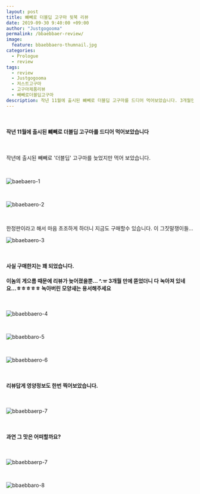 ```yaml
---
layout: post
title: 뺴빼로 더블딥 고구마 뒷북 리뷰
date: 2019-09-30 9:40:00 +09:00
author: "Justgogooma"
permalink: /bbaebbaer-review/
image:
  feature: bbaebbaero-thumnail.jpg 
categories:
  - Prologue
  - review
tags:
  - review
  - Justgogooma
  - 저스트고구마
  - 고구마제품리뷰
  - 빼빼로더블딥고구마
description: 작년 11월에 출시된 뺴빼로 더블딥 고구마를 드디어 먹어보았습니다. 3개월만에 뜯어 다 녹아버렸네요..더보기..
---
```


 <br>

#### 작년 11월에 출시된 뺴빼로 더블딥 고구마를 드디어 먹어보았습니다 

 <br>

작년에 출시된 빼빼로 '더블딥' 고구마를 늦었지만 먹어 보았습니다.  

 <br>

![baebaero-1](https://lh3.googleusercontent.com/RasuSOx3A0npaSbm1JGckl5Na5i1bBhrq4Gm9XmYjBy_nXNEMdnLP2jfAwRqtTULHdFOnsx7XA3AtZgiX40iNOON36ZQveRlJ5hhPEzW5Mpd8WW3BUV1-TxXQc-y7g0Jf7W_CKHdok_4Sv3cFan3cTqqKU39lyGA0s3ONlitmTnFGOGgS_MZBP8nD-KvXsf2Hy4iPfk7DtxmKecHS0Lf88FNVkTPcEi0tcd-J5wtD_GNX1NsdbQFLfNaHNP2oY-Ywgm88_qnzWtLgjcHQMqW1K1FhLchDuSJESZrFpF6hILA6-Kjvhztlm8lQz9PqgY9L3mT7Z30wcuXse4JzVk5Xqx85QU2aibEh3nzvDOVzeZMHJilca2aJfePLhqsDMVS7T0PsE9xoTen7yTqElJeMSKqJGDjD1_OzLi5RJbtSj02l90Z2MPKvCSTdok8g_o7yl6mejsVPxZR37Ai40Dl5m0M9_lkpULxRCsT_zQVmLb7GGTaHzDNbCQoJVd740jMhstA9sPvylQKLhIeUHLAXFjN6wzjQWB6CLWQbiixZi4nszSulDmSz7kpmdsv9rXI1xRIS97pMTQr_llO3amQ9nQLquSM5YoCAn-KS0sWZEO7VhbSGgAnpNqJb8RArBJBWeoVkthbdZCEkijSoY_Ey-pRSvvzvsqgVh2E6VaBb9pO3xKB76qXhaSQjgpYVP7-V_sc7z_vpNhuOoCahEYxzTEA813WaQJUsfg2cZwnirk0pQuh=s937-no)



<Br>

![bbaebaero-2](https://lh3.googleusercontent.com/P3WW2ZqYIbKy5DwbrHs8u6uttARNL-ndsNWzIdjVIp25XmbqK7YjuKNbNSyCpntXGtgYbgjz0zz4A2NZqocwWmBE4cGaeEgnp-loo050t2F9mzM7V0-atgu3-2kafYZee47RkvfMWWJkrtnO1Wk06ubJSfVYQJrHUyqZV-KVN6BbHm1InhSXuhM4fhaYcwt-lK_ychkiYthcYKMageA8vNiYnhnTd5tFoh57T3OpJd0IrEq_tAE1X2Bm5nJsUcECRVUpr_5Bbtc5jUzKHlHjqXQyayBwYFX10qaspbUIkRIOm69950lI8fONlHbb0AMEW2zivjrVkfvCODYOFVB-Ebb85tJDASCBfLInFE1k3m0JG1vWQj-RkbQecwbnJuS3ims3g8ieIy_DxB_KvI9VnDETzA-pG-DkuMhgl7QLrQfJTfV9HIJjsi7B99RcnedOJusxoKEPD3qxz_-mAL6gHByCOztC-iFDI3Trh16L18UO5BzkXAgOTTvcbwdXePRZec8gUEASi04kXTf8zz9iU_Ci6VqBduZpTgv9GLZTY4nkqdRFPyEIRbpLOqrGhwAnXjgJpSrp5V27LRnR19tP2jAzySD3Co8l1gT6iVR0Ymcz4ED448OMy8onQjtnjLT_TBVowa8byYDSF6C9lHEc_9OQWgP6lZQ5tDFNTNbxcJmP4K_ezaEkG42Y-LIAyir_Le9Zez24WQK_h_I5rLQVxir-SsjwcP1F_Nc5gaXyKTLf0O6r=s937-no)

 <br>

한정판이라고 해서 마음 초조하게 하더니 지금도 구매할수 있습니다. 이 그짓말쟁이들... 



![bbaebaero-3](https://lh3.googleusercontent.com/03tdT8B0D5Xk5nlklquMih5hSv2qPdogea9J4jlmsfhMekmDShDd8OfoJO8goZwtdr-5MNRxAuUGU6Pxpav036Nl7YJK8xzPciOfJsgvkjovtBpDH1T67i-blc_7yohSNkv-Uh-wYbopW4VrW8Os4QuW1NvHCVT5gRNulfxCYhwTPFwHcXQYW7hmbuYcXN3UrB-Jdp8ZsYJ_uxORUybg1ch_c3_RhG6QvXwBiGxzi9u9SXU6OR2MnuA9bzeYx6Aip4APhbZrYyxles8qJuTIZ5WMVNkmkV3vq25Pyjrqzin4EFuam3AS-71rAnO3TFknf4jkZqkauB0b26ct3SfBZv1wa_CqssXXMpwvtCrPkbC56wg6T6P3yr4jEw3725hrDpsFTTPMWPykUpg7Rp0Jg9inS876QJsPq6lauR5EE3Cb_gVZMcj4vXE1dL66rTunDC7D5yHoaYPqwdtPROQ3SgVWz8J7byTwJjeSRQvUea5Y7wuvNXqNcp5uxq5ewm0bgayb75kVtvA8DSkCXDRQ-fmVQqLWit2SN_yJw69uPTls3EQMCmgy18tTvzHPlGvI1wS8s2WxaPOhTjUS7MFg9zv4ZjHTUVAEQBjETNNsSaPnQjPDuJcBtip0cs5PkqusDd6ugML3BFCTo9tourlM6byoXVB4e5RXRrqkvsYtfse55WeD4SzNRSN6ZYsr6R6llM_jiidN56Pk3zuBrdQZToqdQiTNE3C0OJhD3BWaQt9JCsbE=s937-no)

 <br>

#### 사실 구매한지는 꽤 되었습니다. 

#### 이놈의 게으름 때문에 리뷰가 늦어졌을뿐... ^.ㅠ 3개월 만에 뜯었더니 다 녹아져 있네요...ㅎㅎㅎㅎㅎ  녹아버린 모양새는 용서해주세요  



  <br>

![bbaebbaero-4](https://lh3.googleusercontent.com/LUlevIkSJ6INM7aIWBKQuC8DkCEKfwbVkc8h3c-y_aL7y8SLWG7-Se-dsBQ7GwXlKzpPk8aVmpkqGifi3Te8m8iozmawK1uVEfZ2e8-CTaaJ7wMC93kv-00IVSOaPhFyxI-2v0R_qtPabk2WlsMK1FSGzB82d9Wa_PPsFC9sXXMrX2RpfDBVN53fHCubCXzoPIst9ol4MkQTbKYcP2mTsQFK5QezPysD8HYvDv1KUEL7VxQAuczePiSkdsFsVv6aPDcHxA1k013svVTDQIfyfEAyfBspXG1E9LAPnYPI7TQ-QG5w2fiVfXzOSrejPOgTs1WimHzgFne3nNTUZmxIolBjA5WCgnnm736QXI3ebgTOM4B_pnLPKDmxDIHGZ98SvifKV8_PD_rKgeZcOz2GDiPP4ixOzvHl4T194GjCxnCN47cu_qTR6IN9gR4u2SwTEcWzOXNTC5BiQIaVeGpf5rOaFLHWTkPtpS5Efp84mk6vTxmpG2by1DGUpbHMckj4fI_1A3JRTy5xj1Exvsx9QoBsMYIvIwkbuTSTyzlwAfDPEhCPmhISG2w5etPCBSOj3bGHVXIxyIPE0VVCd-_HEUtOQDCyybdzULk0wTSUTxyGF1oXtJejkMXCooqHjATLFAaa5rTzzaw1AHtOYv-nDRaVHJwByzEvgSCsLa7dYV8PSr1j0xtiooym1-QPOYFDpTtugFiuKmQ3NUjGaleoDIAuPp0nsVBtUr9TS9w91VgA_DDo=s937-no) 

 <br>

![bbaebbaro-5](https://lh3.googleusercontent.com/Pg5QzB7EXJmfcUm5tzS8dPnqTmpcXTzVZHk_Ll61TZwXXlnePKYPz793Uag8Kfc0y24QrYdyCK1gTKkdqIC3YO50AKeCrPGLVxQfHYnUp3jwymCNCmHgLmSQLJEe8Lw6yPnpnIpubjcq-b5uM36eyH3DRt1sYnJgah3BCTdTPeaezBB_UshCytr4-4cw7ZB4e2twr4pS8AnrWaA8me9RHwEC0OTYBscGVtRaii5SUmA0xSU-dS79OeVGsB2COmdXmH_hUTup6WHcqgqUminzdctFsNpf4iwbZ7bi2R5MktJ1v_BvxQpr6YsXBZuNMBLN7A0_rWpLlhAV78TgYf-z2T9rE7m2xAZ2J_7Xir28mmaFz-ofetBDukyUNmqbLN286R_Gl67XW6AbqgbG25nwnFgrOoocX9bdAvgFZ0ZO7WF2QKztwDJNFXl2ghVbfxfvkKo5SCHR4wluv6tS2FI8vA-1qyWCitfMxbJ1ekNVFNHa3FqUFXDopsvWy5ITj8KFCEi-0ztIX7buYvTE4A6sQtpAJAlQvidgduCUfaZ03XCYy2kB0idhFv576bAtynRsKdEDFtfsANSwF2Ded7Rht16B0dG12WHR26KRunoorumpXg9oUlnQbEDkHAYzTRLDdWHpgwOOPyn3ol0AtrjPEywE9yOWHjwxd15um4eb2qvvqIxGjZdUJsVDZp9mtvcdCkAZxCymgnrutDkuW4fjXcQPQmzu6FQr9aL4cqWmgU_lsj1o=s937-no)

  <br>

![bbaebbaero-6](https://lh3.googleusercontent.com/OQwuDKWUdSc3agB8K0Bv08EfDP_gfC7tOLgtIX2J5bL9Rh8QhaEuKjUrf2jJccWfUQQz48q-OewCROCX9zU-rCnvXuJWfCsyxYeWs0BDwgVFSjmYcuCsYSXhVKHdKxABZG5yI55KS7PDRX80y-OX8ldB7tBXEIcN-09KY5nZJ1lGCCbkTm4K9GFa38CaXdBlbCUpYMmA2Mfd84W46BFGTX738wArqhqIxEVshaikMlpW5QemoGxrQwJE5l4ExfxnlHnw-ipN_jUdg1IqIj1Os3ek4qHA4ynYWTo8BgMhhWeDIEFcywltpiivqpaEowfuSrNqAH1znFLkC1ybUM8KVxZHJjT3HJu_bGxQTx8D9-2htRK2ZN3YWT1Y_l3OtX9i3KfO1BmjTQTllDvmOv0Lhl8d4cJ4F9oJJyzD_7OtXGypi7J4CcOobR5vB3rL-NlkoYxQTy3QChHSyViTlsJHRUJLn2vinmmUcRkokGNK3l_uYqFOfBQwyy4zUTuGOQs07YQsaYynNTBMPW1U4pN-IG3Ts67dipUR9AHFq5PIN3j1w3LfSfRViLK5GsZb3PqeKLjaa3QJm7cRUsKTQ2e3uiMZSC2IAKfakxF0HdQIsRHVFLGf-ciaZvuauHfx5C0FZsvzykLaD1By3G8EPVJvQ4zQvFLH3_TUAfZBnEo5A5a4QaUiyggFFaa5rH3sfDMnwCw0U_MGOAZlWcQxUp21-8i4Pj9GRR6E19MI6C4vzu59bzCb=s937-no)

 <br>

#### 리뷰답게 영양정보도 한번 찍어보았습니다. 

<br>

![bbaebbaerp-7](https://lh3.googleusercontent.com/ByScc35z5Hude42Y2YLsJ2heLW_WrXnoOm4hMoPXtS-eTGKX4ZTev_9x6IltO3cZggUl_1yNr3J21TSUzsKcoCPKZgYVQ4KBogXPhuKOpcDN2E2vQf4jFptpNv8ItvjtWMM4iJVGH190JGzv2oCvugzIfN4QZ_DG5xvefSjsLzDZf3HRcTxZTxJBpOtuqsE_9lSTWFHOLYipiXYtSGJxF3lVLh8_oPYlVLo_vmXX_v-9nNjpw3rVaWLzUUTPxSWl4pbEBmeIUzvfr2dbEaRX2DcBwfkPUT5pNZqLjnX4tsz0zSURJehs9izG4xVQfst3yhhpNiOEPyWTVyzddCRUYgsoQEBwKKrv1UMjEW8dQ1VJ_WbzDi5Vj42X6mYFPUGJU0o7VFRT1OpA9TwY-22MCVmDdKnnWtoKMHhytn6FhaxWRxBwpsIqzYRSb1p1i4oD5T8QDNyjqWroUpDzwNe_tuw39eUqvl8CjOMAkRSk0_bXtxQLu1yUBQrtCHOpp-o7NYbKwPzPeqR0bqbUc0x23SVYaaCvsqkAC2Yxzc3SUw3vQFrLxFRJU9ns_ipTCEitsSkuJFbe-Du6OVgxhJ3cwm5rZfi1LLFdfkyezrzgArfmrXpA08wGyDK5bFAPROZNXtHa5rNag5hudC4_5INufYXQ4y8Uc5lgG0nNC6JgZ8lIZGXI-7cCcaQkWolpugwOBgYNfOt6_lBWTKKQy2GNMVXejJiGjEjHNeECfFNquq7UQt1U=w960-h721-no)



 <br>

#### 과연 그 맛은 어떠할까요? 



 <br>

![bbaebbaerp-7](https://lh3.googleusercontent.com/xZbGh4pU1Hsh0XS9xnlxGisTnO4fl_OeeyM1FV8lU6M223tg26CypRf23ixu57I4R0Yr7Ou4lluGfA3gNy7CC8_PqEA5u7JlT2QYthUckKQrXfb1wyiNBnfNq9qMIrDtOt6O2tLhe5_GY0sgFaJr4NkQmh5hXb1QDmMw4tOPB9IOT9QKLN2BdCJAltvp2a5uY1xsyIocobAl8kHY-A6pYbNUquETbWLE8_y1rsTn1q6_Njr31p_0Mq5KMVp0Ls1HadpGIAL5gYQhiuYy7Bpbvwb7Mp81uypf55SrXqfx4uuLPgfD42JleIcf8WcJ0PQPRV81nWfIQfejnA6i7kjSRB-qBtvWnCvKrKywh_PQjpqYVMqwevzo2VWDk4n58RwqI9XH7ysnwxTR_r0QKlhoyHUKoZRKtvX67I5PFi-C0sgGE_DgzwIqnnFuWk3PP6G_44B_5su4MJXb7noiKYKnfdPyzNlkNEGENN_y-wmixzuKMJtzsVhqbHzbIguMWP3_PJI3ifu9iybFQr9eSMtnDo0s9Pa58QMI2iLayyd4q5XPDia7H8RLOc_eI50RIpizS6nSka2UPbACiJd45q6MzOZuxWNimjIHXY2s6CdqOXZA4jWP-Iyb32ki2aOAWjm9gUvzMKi6Tr1X3AdBRIXSVjJettpOMRixumzYgwFmXl-fxmOr5_A7c1ODMiLtdP_F0Ppn1jJ--mGeRP3eqlcEAaM3J7dhovGdc0sM919jkxfE8bZJ=s937-no)



 <br>

![bbaebbaro-8](https://lh3.googleusercontent.com/4hiBZFKFFNPE0guJctwqPiP2nBQWy9r4w9Wd3qNpmjLSdd32QkBILj9ym_omyHbFLdLwlUOkiOWguT-3-9ZnYirmc-cuizUbR5IxsO04YnbLQQ9c8SrzpIfSMb3U8YueovVEt1NTt5aD2yzLyK6Yw9dWzLAX_kxy7U07XxFqlmUzsltwIten4F78WC3ulYOMFLMufyGOzqhfhZxcKcn9TcN9hVZQQtOiapza8xWeKSuGkA-FAs-2tro7k7q397TzrY-M6msidxFEPgRSlNCkC1a_E0rramf6878ClayXRhngBDsUUDYtxrPamYihKsozdYJ8Mdq-F8szJThP7LQfnU8o6MWhxtyfhBBfZOxfKm6fFHBwDYie81_fICZisMlr00XWDdgRmFgiEuzaC4EBsswAgJqiBAVXrTSlWOeHc2tSu2W5tCPRNF0OQayZ4X9lhBIhJdwectT9cm4pdzPd8TiazTF8963VccyonDCZgDNj8akS39LEppqEXBAOycDP8PFBck4HRWzg8zPmMaLSoZzJNoHnFkWqHF6TEQ0zrrIkt3nMK0FkO1Yanwez3moh8bAD5Csd3xwam0oQmThakliAwbg58t75OEpnJo7eW3iA3khEnyYtkQygq7jxpygny5CDRjCDN9AE25F4vhEJcldj9OSt8OxdHk_jr6DeCuUDtQ_7tWHpvTlpQVQnEkqsbLShZFeS5SWhzdXIj1-vrWPckYxlly6modgOQ5Cku4_XuCgF=s937-no)